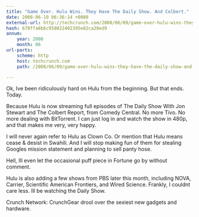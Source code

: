 ```yaml
---
title: "Game Over. Hulu Wins. They Have The Daily Show. And Colbert."
date: 2008-06-10 06:36:14 +0000
external-url: http://techcrunch.com/2008/06/09/game-over-hulu-wins-they-have-the-daily-show-and-colbert/
hash: 670ffa6b6c958022402395e82ca28ed9
annum:
    year: 2008
    month: 06
url-parts:
    scheme: http
    host: techcrunch.com
    path: /2008/06/09/game-over-hulu-wins-they-have-the-daily-show-and-colbert/

---
```


Ok, Ive been ridiculously hard on Hulu from the beginning. But that ends. Today. 

Because Hulu is now streaming full episodes of The Daily Show With Jon Stewart and The Colbert Report, from Comedy Central. No more Tivo. No more dealing with BitTorrent. I can just log in and watch the show in 480p, and that makes me very, very happy.

I will never again refer to Hulu as Clown Co. Or mention that Hulu means cease & desist in Swahili. And I will stop making fun of them for stealing Googles mission statement and planning to sell panty hose.

Hell, Ill even let the occasional puff piece in Fortune go by without comment.

Hulu is also adding a few shows from PBS later this month, including NOVA, Carrier, Scientific American Frontiers, and Wired Science. Frankly, I couldnt care less. Ill be watching the Daily Show.

Crunch Network:  CrunchGear drool over the sexiest new gadgets and hardware.

